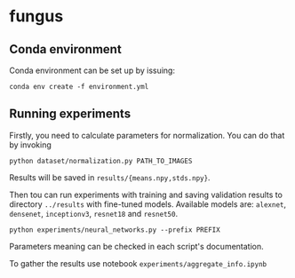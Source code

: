 # fungus

## Conda environment

Conda environment can be set up by issuing:

```
conda env create -f environment.yml
```

## Running experiments

Firstly, you need to calculate parameters for normalization. You can do that by invoking

```
python dataset/normalization.py PATH_TO_IMAGES
```

Results will be saved in `results/{means.npy,stds.npy}`.

Then tou can run experiments with training and saving validation results to directory `../results` with fine-tuned models. 
Available models are: `alexnet`, `densenet`, `inceptionv3`, `resnet18` and `resnet50`.

```
python experiments/neural_networks.py --prefix PREFIX
```

Parameters meaning can be checked in each script's documentation.

To gather the results use notebook `experiments/aggregate_info.ipynb`
